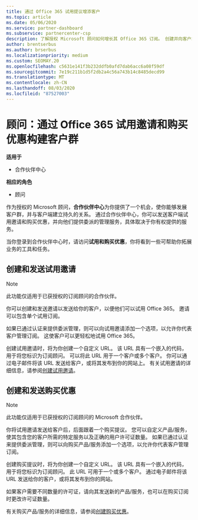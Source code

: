 ```yaml
---
title: 通过 Office 365 试用提议增添客户
ms.topic: article
ms.date: 05/06/2020
ms.service: partner-dashboard
ms.subservice: partnercenter-csp
description: 了解授权 Microsoft 顾问如何增长其 Office 365 订阅。 创建并向客户端发送 Office 365 试用邀请和购买优惠。
author: brentserbus
ms.author: brserbus
ms.localizationpriority: medium
ms.custom: SEOMAY.20
ms.openlocfilehash: c5631e141f3b232ddfb0afd7dab6acc6a08f59df
ms.sourcegitcommit: 7e19c211b1d5f2db2a4c56a743b14c8485decd99
ms.translationtype: MT
ms.contentlocale: zh-CN
ms.lasthandoff: 08/03/2020
ms.locfileid: "87527003"
---
```

# <a name="advisors-build-your-client-base-with-office-365-trial-invitations-and-purchase-offers"></a>顾问：通过 Office 365 试用邀请和购买优惠构建客户群

**适用于**

- 合作伙伴中心
 
**相应的角色**

- 顾问


作为授权的 Microsoft 顾问，**合作伙伴中心**为你提供了一个机会，使你能够发展客户群，并与客户端建立持久的关系。 通过合作伙伴中心，你可以发送客户端试用邀请和购买优惠，并向他们提供委派的管理服务，具体取决于你有权提供的服务。

当你登录到合作伙伴中心时，请访问**试用和购买优惠**，你将看到一些可帮助你拓展业务的工具和任务。

## <a name="create-and-send-trial-invitations"></a>创建和发送试用邀请

> [!NOTE]
> 此功能仅适用于已获授权的订阅顾问的合作伙伴。

你可以创建和发送邀请以发送给你的客户，以便他们可以试用 Office 365。 邀请可以包含单个试用订阅。

如果已通过认证来提供委派管理，则可以向试用邀请添加一个选项，以允许你代表客户管理订阅。 这使客户可以更轻松地试用 Office 365。

创建试用邀请时，将为你创建一个自定义 URL。 该 URL 具有一个嵌入的代码，用于将您标识为订阅顾问。 可以将此 URL 用于一个客户或多个客户。 你可以通过电子邮件将该 URL 发送给客户，或将其发布到你的网站上。
有关试用邀请的详细信息，请参阅[创建试用邀请](advisors-create-a-trial-invitation.md)。

## <a name="create-and-send-purchase-offers"></a>创建和发送购买优惠

> [!NOTE]
> 此功能仅适用于已获授权的订阅顾问的 Microsoft 合作伙伴。

你将试用邀请发送给客户后，后面跟着一个购买提议。 您可以自定义产品/服务，使其包含您的客户所需的特定服务以及正确的用户许可证数量。 如果已通过认证来提供委派管理，则可以向购买产品/服务添加一个选项，以允许你代表客户管理订阅。

创建购买提议时，将为你创建一个自定义 URL。 该 URL 具有一个嵌入的代码，用于将您标识为订阅顾问。 此 URL 可用于一个或多个客户。 通过电子邮件将该 URL 发送给你的客户，或将其发布到你的网站。

如果客户需要不同数量的许可证，请向其发送新的产品/服务，也可以在购买订阅时更改许可证数量。

有关购买产品/服务的详细信息，请参阅[创建购买优惠](advisor-create-a-purchase-offer.md)。
